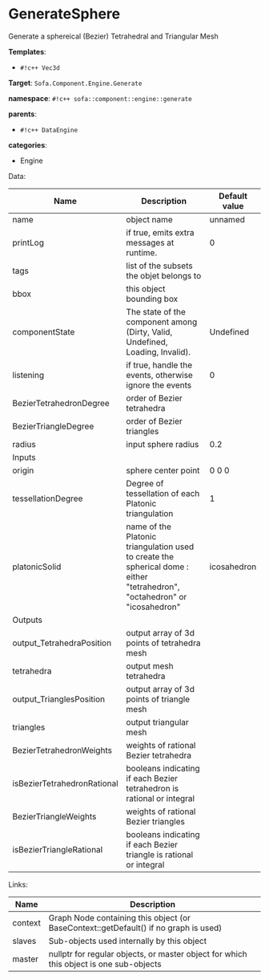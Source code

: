 # GenerateSphere

Generate a sphereical (Bezier) Tetrahedral and Triangular Mesh


__Templates__:

- `#!c++ Vec3d`

__Target__: `Sofa.Component.Engine.Generate`

__namespace__: `#!c++ sofa::component::engine::generate`

__parents__: 

- `#!c++ DataEngine`

__categories__: 

- Engine

Data: 

<table>
<thead>
    <tr>
        <th>Name</th>
        <th>Description</th>
        <th>Default value</th>
    </tr>
</thead>
<tbody>
	<tr>
		<td>name</td>
		<td>
object name
</td>
		<td>unnamed</td>
	</tr>
	<tr>
		<td>printLog</td>
		<td>
if true, emits extra messages at runtime.
</td>
		<td>0</td>
	</tr>
	<tr>
		<td>tags</td>
		<td>
list of the subsets the objet belongs to
</td>
		<td></td>
	</tr>
	<tr>
		<td>bbox</td>
		<td>
this object bounding box
</td>
		<td></td>
	</tr>
	<tr>
		<td>componentState</td>
		<td>
The state of the component among (Dirty, Valid, Undefined, Loading, Invalid).
</td>
		<td>Undefined</td>
	</tr>
	<tr>
		<td>listening</td>
		<td>
if true, handle the events, otherwise ignore the events
</td>
		<td>0</td>
	</tr>
	<tr>
		<td>BezierTetrahedronDegree</td>
		<td>
order of Bezier tetrahedra
</td>
		<td></td>
	</tr>
	<tr>
		<td>BezierTriangleDegree</td>
		<td>
order of Bezier triangles
</td>
		<td></td>
	</tr>
	<tr>
		<td>radius</td>
		<td>
input sphere radius
</td>
		<td>0.2</td>
	</tr>
	<tr>
		<td colspan="3">Inputs</td>
	</tr>
	<tr>
		<td>origin</td>
		<td>
sphere center point
</td>
		<td>0 0 0</td>
	</tr>
	<tr>
		<td>tessellationDegree</td>
		<td>
Degree of tessellation of each Platonic triangulation
</td>
		<td>1</td>
	</tr>
	<tr>
		<td>platonicSolid</td>
		<td>
name of the Platonic triangulation used to create the spherical dome : either "tetrahedron", "octahedron" or "icosahedron"
</td>
		<td>icosahedron</td>
	</tr>
	<tr>
		<td colspan="3">Outputs</td>
	</tr>
	<tr>
		<td>output_TetrahedraPosition</td>
		<td>
output array of 3d points of tetrahedra mesh
</td>
		<td></td>
	</tr>
	<tr>
		<td>tetrahedra</td>
		<td>
output mesh tetrahedra
</td>
		<td></td>
	</tr>
	<tr>
		<td>output_TrianglesPosition</td>
		<td>
output array of 3d points of triangle mesh
</td>
		<td></td>
	</tr>
	<tr>
		<td>triangles</td>
		<td>
output triangular mesh
</td>
		<td></td>
	</tr>
	<tr>
		<td>BezierTetrahedronWeights</td>
		<td>
weights of rational Bezier tetrahedra
</td>
		<td></td>
	</tr>
	<tr>
		<td>isBezierTetrahedronRational</td>
		<td>
booleans indicating if each Bezier tetrahedron is rational or integral
</td>
		<td></td>
	</tr>
	<tr>
		<td>BezierTriangleWeights</td>
		<td>
weights of rational Bezier triangles
</td>
		<td></td>
	</tr>
	<tr>
		<td>isBezierTriangleRational</td>
		<td>
booleans indicating if each Bezier triangle is rational or integral
</td>
		<td></td>
	</tr>

</tbody>
</table>

Links: 

| Name | Description |
| ---- | ----------- |
|context|Graph Node containing this object (or BaseContext::getDefault() if no graph is used)|
|slaves|Sub-objects used internally by this object|
|master|nullptr for regular objects, or master object for which this object is one sub-objects|



